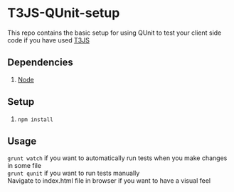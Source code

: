 # T3JS-QUnit-setup
This repo contains the basic setup for using QUnit to test your client side code if you have used [T3JS]("http://t3js.org")

## Dependencies
1. [Node](https://nodejs.org/)

## Setup
1. `npm install`

## Usage
   `grunt watch` if you want to automatically run tests when you make changes in some file  
   `grunt qunit` if you want to run tests manually  
   Navigate to index.html file in browser if you want to have a visual feel  
